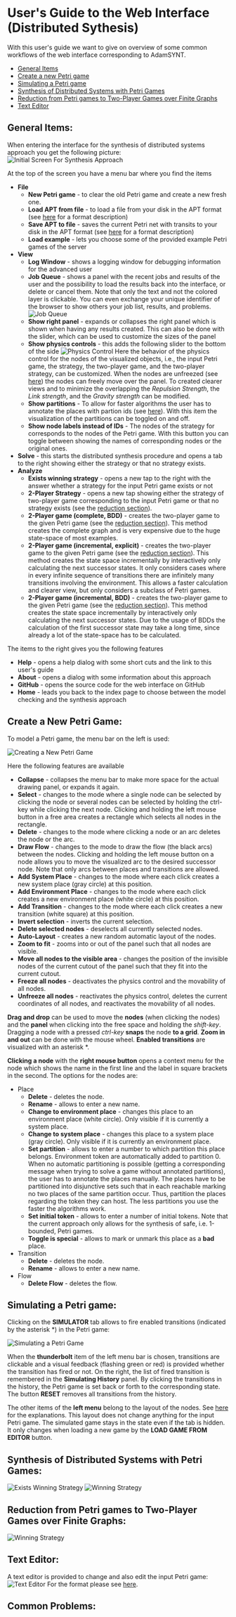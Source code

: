 User's Guide to the Web Interface (Distributed Sythesis)
========================================================

With this user's guide we want to give on overview of some common workflows of the web interface corresponding to AdamSYNT.

- [General Items](#GeneralItems)
- [Create a new Petri game](#CreateAPetriGame)
- [Simulating a Petri game](#SimulatingAPetriGame)
- [Synthesis of Distributed Systems with Petri Games](#SynthesisOfDistributedSystemsWithPetriGames)
- [Reduction from Petri games to Two-Player Games over Finite Graphs](#reduction)
- [Text Editor](#textEditor)


General Items:
--------------
<a name="GeneralItems"></a>
When entering the interface for the synthesis of distributed systems approach you get the following picture:
![Initial Screen For Synthesis Approach](screenshots/synt_start.png)

At the top of the screen you have a menu bar where you find the items

- **File**
  * **New Petri game** - to clear the old Petri game and create a new fresh one.
  * **Load APT from file** - to load a file from your disk in the APT format (see [here](https://uol.de/f/2/dept/informatik/ag/csd/adam/Format.pdf) for a format description)
  * **Save APT to file** - saves the current Petri net with transits to your disk in the APT format (see [here](https://uol.de/f/2/dept/informatik/ag/csd/adam/Format.pdf) for a format description)
  * **Load example** - lets you choose some of the provided example Petri games of the server
- **View**
  * **Log Window** - shows a logging window for debugging information for the advanced user
  * **Job Queue** - shows a panel with the recent jobs and results of the user and the possibility to load the results back into the interface, or delete or cancel them. Note that only the text and not the colored layer is clickable. You can even exchange your unique identifier of the browser to show others your job list, results, and problems.
![Job Queue](screenshots/synt_job_queue.png)
  * **Show right panel** - expands or collapses the right panel which is shown when having any results created. This can also be done with the slider, which can be used to customize the sizes of the panel
  * **Show physics controls** - this adds the following slider to the bottom of the side
![Physics Control](../mc/screenshots/mc_physics_control_4k.png)
Here the behavior of the physics control for the nodes of the visualized objects, i.e., the input Petri game, the strategy, the two-player game, and the two-player strategy, can be customized. When the nodes are unfreezed (see [here](#unfreeze)) the nodes can freely move over the panel. To created clearer views and to minimize the overlapping the *Repulsion Strength*, the *Link strength*, and the *Gravity strength* can be modified.
  * **Show partitions** - To allow for faster algorithms the user has to annotate the places with partion ids (see [here](#partitions)). With this item the visualization of the partitions can be toggled on and off.
  * **Show node labels instead of IDs** - The nodes of the strategy for corresponds to the nodes of the Petri game. With this button you can toggle between showing the names of corresponding nodes or the original ones.
- **Solve** - this starts the distributed synthesis procedure and opens a tab to the right showing either the strategy or that no strategy exists.
- **Analyze**
  * **Exists winning strategy** - opens a new tap to the right with the answer whether a strategy for the input Petri game exists or not
  * **2-Player Strategy** - opens a new tap showing either the strategy of two-player game corresponding to the input Petri game or that no strategy exists (see the [reduction section](#reduction)).
  * **2-Player game (complete, BDD)** - creates the two-player game to the given Petri game (see the [reduction section](#reduction)). This method creates the complete graph and is very expensive due to the huge state-space of most examples.
  * **2-Player game (incremental, explicit)** - creates the two-player game to the given Petri game (see the [reduction section](#reduction)). This method creates the state space incrementally by interactively only calculating the next successor states. It only considers cases where in every infinite sequence of transitions there are infinitely many transitions involving the environment. This allows a faster calculation and clearer view, but only considers a subclass of Petri games.
  * **2-Player game (incremental, BDD)** - creates the two-player game to the given Petri game (see the [reduction section](#reduction)). This method creates the state space incrementally by interactively only calculating the next successor states. Due to the usage of BDDs the calculation of the first successor state may take a long time, since already a lot of the state-space has to be calculated.

The items to the right gives you the following features

- **Help** - opens a help dialog with some short cuts and the link to this user's guide
- **About** - opens a dialog with some information about this approach
- **GitHub** - opens the source code for the web interface on GitHub
- **Home** - leads you back to the index page to choose between the model checking and the synthesis approach

Create a New Petri Game:
------------------------
<a name="CreateAPetriGame"></a>
To model a Petri game, the menu bar on the left is used:

![Creating a New Petri Game](screenshots/synt_leftMenu.png)

Here the following features are available
<a name="leftMenu"></a>

- **Collapse** - collapses the menu bar to make more space for the actual drawing panel, or expands it again.
- **Select** - changes to the mode where a single node can be selected by clicking the node or several nodes can be selected by holding the ctrl-key while clicking the next node. Clicking and holding the left mouse button in a free area creates a rectangle which selects all nodes in the rectangle.
- **Delete** - changes to the mode where clicking a node or an arc deletes the node or the arc.
- **Draw Flow** - changes to the mode to draw the flow (the black arcs) between the nodes. Clicking and holding the left mouse button on a node allows you to move the visualized arc to the desired successor node. Note that only arcs between places and transitions are allowed.
- **Add System Place** - changes to the mode where each click creates a new system place (gray circle) at this position.
- **Add Environment Place** - changes to the mode where each click creates a new environment place (white circle) at this position.
- **Add Transition** - changes to the mode where each click creates a new transition (white square) at this position.
- **Invert selection** - inverts the current selection.
- **Delete selected nodes** - deselects all currently selected nodes.
- **Auto-Layout** - creates a new random automatic layout of the nodes.
- **Zoom to fit** - zooms into or out of the panel such that all nodes are visible.
- **Move all nodes to the visible area** - changes the position of the invisible nodes of the current cutout of the panel such that they fit into the current cutout.
- **Freeze all nodes** - deactivates the physics control and the movability of all nodes.
- **Unfreeze all nodes** - reactivates the physics control, deletes the current coordinates of all nodes, and reactivates the movability of all nodes.<a name="unfreeze"></a>

**Drag and drop** can be used to move the **nodes** (when clicking the nodes) and the **panel** when clicking into the free space and holding the *shift-key*. Dragging a node with a pressed *ctrl-key* **snaps** the node **to a grid**. **Zoom in and out** can be done with the mouse wheel. **Enabled transitions** are visualized with an asterisk *.

**Clicking a node** with the **right mouse button** opens a context menu for the node which shows the name in the first line and the label in square brackets in the second. The options for the nodes are:

- Place
  * **Delete** - deletes the node.
  * **Rename** - allows to enter a new name.
  * **Change to environment place** - changes this place to an environment place (white circle). Only visible if it is currently a system place.
  * **Change to system place** - changes this place to a system place (gray circle). Only visible if it is currently an environment place.
  * **Set partition** -  allows to enter a number to which partition this place belongs. Environment token are automatically added to partition 0. When no automatic partitioning is possible (getting a corresponding message when trying to solve a game without annotated partitions), the user has to annotate the places manually. The places have to be partitioned into disjunctive sets such that in each reachable marking no two places of the same partition occur. Thus, partition the places regarding the token they can host. The less partitions you use the faster the algorithms work.<a name=partition></a>
  * **Set initial token** -  allows to enter a number of initial tokens. Note that the current approach only allows for the synthesis of safe, i.e. 1-bounded, Petri games.
  * **Toggle is special** - allows to mark or unmark this place as a **bad** place.
- Transition
  * **Delete** - deletes the node.
  * **Rename** - allows to enter a new name.
- Flow
  * **Delete Flow** - deletes the flow.

Simulating a Petri game:
------------------------
<a name="SimulatingAPetriGame"></a>
Clicking on the **SIMULATOR** tab allows to fire enabled transitions (indicated by the asterisk *) in the Petri game:

![Simulating a Petri Game](screenshots/synt_simulator.png)

When the **thunderbolt** item of the left menu bar is chosen, transitions are clickable and a visual feedback (flashing green or red) is provided whether the transition has fired or not. On the right, the list of fired transition is remembered in the **Simulating History** panel. By clicking the transitions in the history, the Petri game is set back or forth to the corresponding state. The button **RESET** removes all transitions from the history.

The other items of the **left menu** belong to the layout of the nodes. See [here](#leftMenu) for the explanations. This layout does not change anything for the input Petri game. The simulated game stays in the state even if the tab is hidden. It only changes when loading a new game by the **LOAD GAME FROM EDITOR** button.

Synthesis of Distributed Systems with Petri Games:
--------------------------------------------------
<a name="SynthesisOfDistributedSystemsWithPetriGames"></a>

![Exists Winning Strategy](screenshots/synt_exstrat.png)
![Winning Strategy](screenshots/synt_strat.png)

Reduction from Petri games to Two-Player Games over Finite Graphs:
------------------------------------------------------------------
<a name="reduction"></a>
![Winning Strategy](screenshots/synt_twoplayer_strat.png)



Text Editor:
------------
<a name="textEditor"></a>
A text editor is provided to change and also edit the input Petri game:
![Text Editor](screenshots/synt_apt_editor.png)
For the format please see [here](https://uol.de/f/2/dept/informatik/ag/csd/adam/Format.pdf).

Common Problems:
----------------

